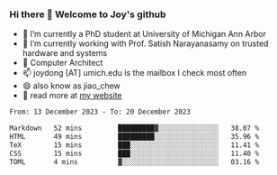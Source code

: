 ### Hi there 👋 Welcome to Joy's github

- 🔭 I’m currently a PhD student at University of Michigan Ann Arbor
- 🌱 I’m currently working with Prof. Satish Narayanasamy on trusted hardware and systems
- 👯 Computer Architect
- 📫 joydong [AT] umich.edu is the mailbox I check most often
- 😄 also know as jiao_chew
- 💬 read more at [my website](https://joydddd.github.io/)
<!--START_SECTION:waka-->

```txt
From: 13 December 2023 - To: 20 December 2023

Markdown   52 mins         █████████▓░░░░░░░░░░░░░░░   38.07 %
HTML       49 mins         █████████░░░░░░░░░░░░░░░░   35.96 %
TeX        15 mins         ███░░░░░░░░░░░░░░░░░░░░░░   11.41 %
CSS        15 mins         ███░░░░░░░░░░░░░░░░░░░░░░   11.40 %
TOML       4 mins          ▓░░░░░░░░░░░░░░░░░░░░░░░░   03.16 %
```

<!--END_SECTION:waka-->
